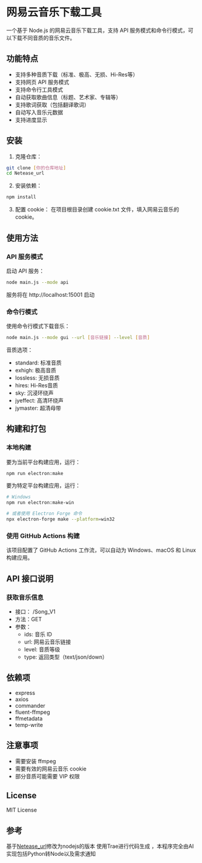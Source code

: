 # 网易云音乐下载工具

一个基于 Node.js 的网易云音乐下载工具，支持 API 服务模式和命令行模式，可以下载不同音质的音乐文件。

## 功能特点

- 支持多种音质下载（标准、极高、无损、Hi-Res等）
- 支持网页 API 服务模式
- 支持命令行工具模式
- 自动获取歌曲信息（标题、艺术家、专辑等）
- 支持歌词获取（包括翻译歌词）
- 自动写入音乐元数据
- 支持进度显示

## 安装

1. 克隆仓库：
```bash
git clone [你的仓库地址]
cd Netease_url
```
2. 安装依赖：
```bash
npm install
 ```

3. 配置 cookie：
   在项目根目录创建 cookie.txt 文件，填入网易云音乐的 cookie。

## 使用方法

### API 服务模式
启动 API 服务：

```bash
node main.js --mode api
 ```

服务将在 http://localhost:15001 启动

### 命令行模式
使用命令行模式下载音乐：

```bash
node main.js --mode gui --url [音乐链接] --level [音质]
 ```

音质选项：

- standard: 标准音质
- exhigh: 极高音质
- lossless: 无损音质
- hires: Hi-Res音质
- sky: 沉浸环绕声
- jyeffect: 高清环绕声
- jymaster: 超清母带

## 构建和打包

### 本地构建

要为当前平台构建应用，运行：

```bash
npm run electron:make
```

要为特定平台构建应用，运行：

```bash
# Windows
npm run electron:make-win

# 或者使用 Electron Forge 命令
npx electron-forge make --platform=win32
```

### 使用 GitHub Actions 构建

该项目配置了 GitHub Actions 工作流，可以自动为 Windows、macOS 和 Linux 构建应用。

## API 接口说明

### 获取音乐信息
- 接口： /Song_V1
- 方法：GET
- 参数：
  - ids: 音乐 ID
  - url: 网易云音乐链接
  - level: 音质等级
  - type: 返回类型（text/json/down）

## 依赖项
- express
- axios
- commander
- fluent-ffmpeg
- ffmetadata
- temp-write

## 注意事项
- 需要安装 ffmpeg
- 需要有效的网易云音乐 cookie
- 部分音质可能需要 VIP 权限

## License
MIT License

## 参考
基于[Netease_url](https://github.com/Suxiaoqinx/Netease_url)修改为nodejs的版本
使用Trae进行代码生成 ，本程序完全由AI实现包括Python转Node以及需求通知